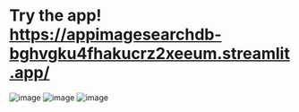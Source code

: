 # Try the app! https://appimagesearchdb-bghvgku4fhakucrz2xeeum.streamlit.app/

![image](https://github.com/StatsAI/streamlit_image_search_db/assets/67183539/ffb79606-da49-4653-8b73-6bdc082fb64a)
![image](https://github.com/StatsAI/streamlit_image_search_db/assets/67183539/e87ea60a-6f74-4f41-a97b-2d753a2d6d6a)
![image](https://github.com/StatsAI/streamlit_image_search_db/assets/67183539/c7083002-8734-48f9-b6de-63cee2bb08db)




